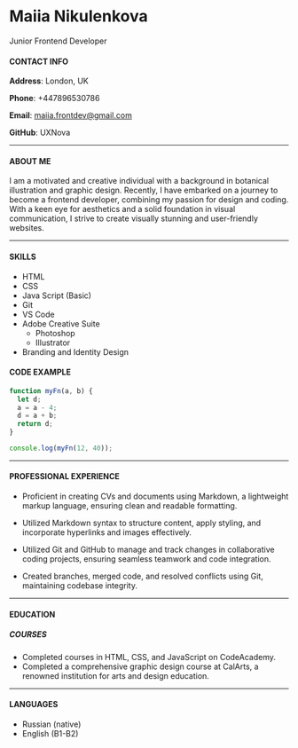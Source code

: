 # Maiia Nikulenkova

Junior Frontend Developer

#### CONTACT INFO

**Address**: London, UK

**Phone**: +447896530786

**Email**: maiia.frontdev@gmail.com

**GitHub**: UXNova

---

#### ABOUT ME

I am a motivated and creative individual with a background in botanical illustration and graphic design. Recently, I have embarked on a journey to become a frontend developer, combining my passion for design and coding. With a keen eye for aesthetics and a solid foundation in visual communication, I strive to create visually stunning and user-friendly websites.

---

#### SKILLS

- HTML
- CSS
- Java Script (Basic)
- Git
- VS Code
- Adobe Creative Suite
  - Photoshop
  - Illustrator
- Branding and Identity Design

#### CODE EXAMPLE

```javascript
function myFn(a, b) {
  let d;
  a = a - 4;
  d = a + b;
  return d;
}

console.log(myFn(12, 40));
```

---

#### PROFESSIONAL EXPERIENCE

- Proficient in creating CVs and documents using Markdown, a lightweight markup language, ensuring clean and readable formatting.

- Utilized Markdown syntax to structure content, apply styling, and incorporate hyperlinks and images effectively.

- Utilized Git and GitHub to manage and track changes in collaborative coding projects, ensuring seamless teamwork and code integration.

- Created branches, merged code, and resolved conflicts using Git, maintaining codebase integrity.

---

#### EDUCATION

##### COURSES

- Completed courses in HTML, CSS, and JavaScript on CodeAcademy.
- Completed a comprehensive graphic design course at CalArts, a renowned institution for arts and design education.

---

#### LANGUAGES

- Russian (native)
- English (B1-B2)
